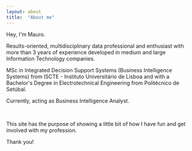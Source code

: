```yaml
---
layout: about
title:  "About me"
---
```


Hey, I'm Mauro.

Results-oriented, multidisciplinary data professional and enthusiast with more than 3 years of experience developed in medium and large Information Technology companies. 

MSc in Integrated Decision Support Systems (Business Intelligence Systems) from ISCTE - Instituto Universitário de Lisboa and with a Bachelor's Degree in Electrotechnical Engineering from Politécnico de Setúbal.

Currently, acting as Business Intelligence Analyst.

&ensp;
&ensp;
&ensp;


This site has the purpose of showing a little bit of how I have fun and get involved with my profession.

Thank you!

<h1 id="posts-label"></h1>

